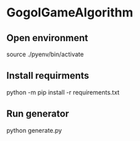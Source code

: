 # GogolGameAlgorithm

## Open environment

source ./pyenv/bin/activate

## Install requirments

python -m pip install -r requirements.txt

## Run generator

python generate.py
